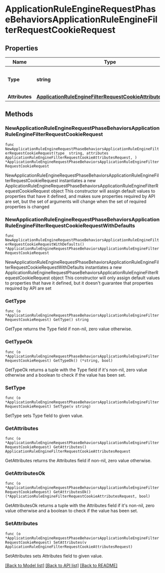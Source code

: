 # ApplicationRuleEngineRequestPhaseBehaviorsApplicationRuleEngineFilterRequestCookieRequest

## Properties

Name | Type | Description | Notes
------------ | ------------- | ------------- | -------------
**Type** | **string** | * &#x60;filter_request_cookie&#x60; - filter_request_cookie | 
**Attributes** | [**ApplicationRuleEngineFilterRequestCookieAttributesRequest**](ApplicationRuleEngineFilterRequestCookieAttributesRequest.md) |  | 

## Methods

### NewApplicationRuleEngineRequestPhaseBehaviorsApplicationRuleEngineFilterRequestCookieRequest

`func NewApplicationRuleEngineRequestPhaseBehaviorsApplicationRuleEngineFilterRequestCookieRequest(type_ string, attributes ApplicationRuleEngineFilterRequestCookieAttributesRequest, ) *ApplicationRuleEngineRequestPhaseBehaviorsApplicationRuleEngineFilterRequestCookieRequest`

NewApplicationRuleEngineRequestPhaseBehaviorsApplicationRuleEngineFilterRequestCookieRequest instantiates a new ApplicationRuleEngineRequestPhaseBehaviorsApplicationRuleEngineFilterRequestCookieRequest object
This constructor will assign default values to properties that have it defined,
and makes sure properties required by API are set, but the set of arguments
will change when the set of required properties is changed

### NewApplicationRuleEngineRequestPhaseBehaviorsApplicationRuleEngineFilterRequestCookieRequestWithDefaults

`func NewApplicationRuleEngineRequestPhaseBehaviorsApplicationRuleEngineFilterRequestCookieRequestWithDefaults() *ApplicationRuleEngineRequestPhaseBehaviorsApplicationRuleEngineFilterRequestCookieRequest`

NewApplicationRuleEngineRequestPhaseBehaviorsApplicationRuleEngineFilterRequestCookieRequestWithDefaults instantiates a new ApplicationRuleEngineRequestPhaseBehaviorsApplicationRuleEngineFilterRequestCookieRequest object
This constructor will only assign default values to properties that have it defined,
but it doesn't guarantee that properties required by API are set

### GetType

`func (o *ApplicationRuleEngineRequestPhaseBehaviorsApplicationRuleEngineFilterRequestCookieRequest) GetType() string`

GetType returns the Type field if non-nil, zero value otherwise.

### GetTypeOk

`func (o *ApplicationRuleEngineRequestPhaseBehaviorsApplicationRuleEngineFilterRequestCookieRequest) GetTypeOk() (*string, bool)`

GetTypeOk returns a tuple with the Type field if it's non-nil, zero value otherwise
and a boolean to check if the value has been set.

### SetType

`func (o *ApplicationRuleEngineRequestPhaseBehaviorsApplicationRuleEngineFilterRequestCookieRequest) SetType(v string)`

SetType sets Type field to given value.


### GetAttributes

`func (o *ApplicationRuleEngineRequestPhaseBehaviorsApplicationRuleEngineFilterRequestCookieRequest) GetAttributes() ApplicationRuleEngineFilterRequestCookieAttributesRequest`

GetAttributes returns the Attributes field if non-nil, zero value otherwise.

### GetAttributesOk

`func (o *ApplicationRuleEngineRequestPhaseBehaviorsApplicationRuleEngineFilterRequestCookieRequest) GetAttributesOk() (*ApplicationRuleEngineFilterRequestCookieAttributesRequest, bool)`

GetAttributesOk returns a tuple with the Attributes field if it's non-nil, zero value otherwise
and a boolean to check if the value has been set.

### SetAttributes

`func (o *ApplicationRuleEngineRequestPhaseBehaviorsApplicationRuleEngineFilterRequestCookieRequest) SetAttributes(v ApplicationRuleEngineFilterRequestCookieAttributesRequest)`

SetAttributes sets Attributes field to given value.



[[Back to Model list]](../README.md#documentation-for-models) [[Back to API list]](../README.md#documentation-for-api-endpoints) [[Back to README]](../README.md)


